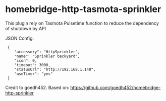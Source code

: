 # homebridge-http-tasmota-sprinkler

This plugin rely on Tasmota Pulsetime function to reduce the dependency of shutdown by API


JSON Config:

```
 {
    "accessory": "HttpSprinkler",
    "name": "Sprinkler backyard",
    "icon": 0,
    "timeout": 3000,
    "statusUrl": "http://192.168.1.140",
    "useTimer": "yes"
 }
```


Credit to goedh452. Based on:
https://github.com/goedh452/homebridge-http-sprinkler
